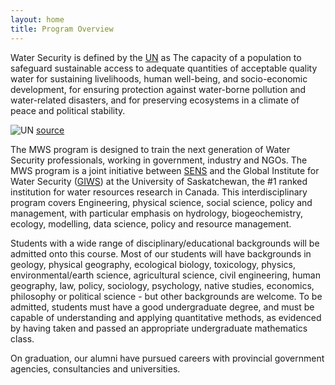 ```yaml
---
layout: home
title: Program Overview
---
```


Water Security is defined by the [UN](https://www.unwater.org/publications/water-security-infographic/) as The capacity of a population to safeguard sustainable access to adequate quantities of acceptable quality water for sustaining livelihoods, human well-being, and socio-economic development, for ensuring protection against water-borne pollution and water-related disasters, and for preserving ecosystems in a climate of peace and political stability.

![UN](https://www.unwater.org/app/uploads/2017/05/Screen-Shot-2017-05-08-at-10.02.09.png)
[source](https://www.unwater.org/publications/water-security-infographic/)

The MWS program is designed to train the next generation of Water Security professionals, working in government, industry and NGOs. The MWS program is a joint initiative between [SENS](http://www.usask.ca/sens) and the Global Institute for Water Security ([GIWS](http://www.usask.ca/water)) at the University of Saskatchewan, the #1 ranked institution for water resources research in Canada. This interdisciplinary program covers Engineering, physical science, social science, policy and management, with particular emphasis on hydrology, biogeochemistry, ecology, modelling, data science, policy and resource management.

Students with a wide range of disciplinary/educational backgrounds will be admitted onto this course. Most of our students will have backgrounds in geology, physical geography, ecological biology, toxicology, physics, environmental/earth science, agricultural science, civil engineering, human geography, law, policy, sociology, psychology, native studies, economics, philosophy or political science - but other backgrounds are welcome. To be admitted, students must have a good undergraduate degree, and must be capable of understanding and applying quantitative methods, as evidenced by having taken and passed an appropriate undergraduate mathematics class.

On graduation, our alumni have pursued careers with provincial government agencies, consultancies and universities.

